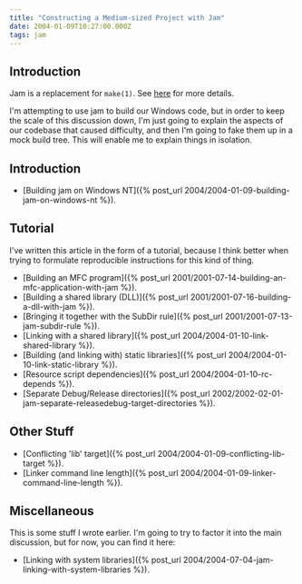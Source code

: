 ```yaml
---
title: "Constructing a Medium-sized Project with Jam"
date: 2004-01-09T10:27:00.000Z
tags: jam
---
```

## Introduction

Jam is a replacement for `make(1)`. See [here](http://www.perforce.com/jam/jam.html) for more details.

I'm attempting to use jam to build our Windows code, but in order to keep the scale of this discussion down, I'm just going to explain the aspects of our codebase that caused difficulty, and then I'm going to fake them up in a mock build tree. This will enable me to explain things in isolation.

## Introduction

*   [Building jam on Windows NT]({% post_url 2004/2004-01-09-building-jam-on-windows-nt %}).

## Tutorial

I've written this article in the form of a tutorial, because I think better when trying to formulate reproducible instructions for this kind of thing.

*   [Building an MFC program]({% post_url 2001/2001-07-14-building-an-mfc-application-with-jam %}).
*   [Building a shared library (DLL)]({% post_url 2001/2001-07-16-building-a-dll-with-jam %}).
*   [Bringing it together with the SubDir rule]({% post_url 2001/2001-07-13-jam-subdir-rule %}).
*   [Linking with a shared library]({% post_url 2004/2004-01-10-link-shared-library %}).
*   [Building (and linking with) static libraries]({% post_url 2004/2004-01-10-link-static-library %}).
*   [Resource script dependencies]({% post_url 2004/2004-01-10-rc-depends %}).
*   [Separate Debug/Release directories]({% post_url 2002/2002-02-01-jam-separate-releasedebug-target-directories %}).

## Other Stuff

*   [Conflicting 'lib' target]({% post_url 2004/2004-01-09-conflicting-lib-target %}).
*   [Linker command line length]({% post_url 2004/2004-01-09-linker-command-line-length %}).

## Miscellaneous

This is some stuff I wrote earlier. I'm going to try to factor it into the main discussion, but for now, you can find it here:

*   [Linking with system libraries]({% post_url 2004/2004-07-04-jam-linking-with-system-libraries %}).
